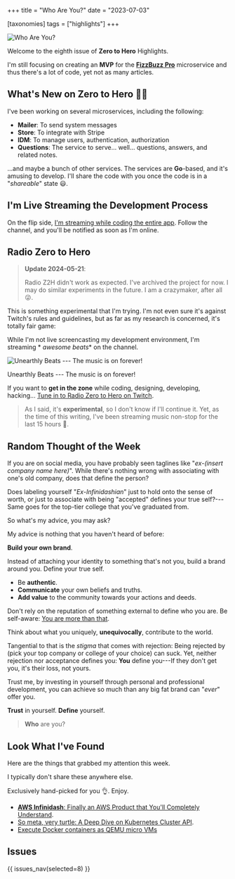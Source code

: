 +++
title = "Who Are You?"
date = "2023-07-03"

[taxonomies]
tags = ["highlights"]
+++

![Who Are You?](/images/size/w1200/2024/03/reflective.png)

Welcome to the eighth issue of **Zero to Hero** Highlights.

I'm still focusing on creating an **MVP** for the [**FizzBuzz Pro**](https://fizzbuzz.pro/) 
microservice and thus there's a lot of code, yet not as many articles.

What's New on **Zero to Hero** 👩‍🍳
------------------------------------

I've been working on several microservices, including the following:

* **Mailer**: To send system messages
* **Store**: To integrate with Stripe
* **IDM**: To manage users, authentication, authorization
* **Questions**: The service to serve... well... questions, answers, and related
  notes.

...and maybe a bunch of other services. The services are **Go**-based, and it's
amusing to develop. I'll share the code with you once the code is in a "*shareable*" 
state 😃.

## I'm Live Streaming the Development Process

On the flip
side, [I'm streaming while coding the entire app](https://twitch.tv/VadidekiVolkan).
Follow the channel, and you'll be notified as soon as I'm online.

## Radio Zero to Hero

> **Update 2024-05-21**:
> 
> Radio Z2H didn't work as expected. I've archived the project for now.
> I may do similar experiments in the future. I am a crazymaker, after all 😜.

This is something experimental that I'm trying. I'm not even sure it's against
Twitch's rules and guidelines, but as far as my research is concerned, it's
totally fair game:

While I'm not live screencasting my development environment, I'm streaming *
*awesome beats** on the channel.

![Unearthly Beats --- The music is on forever!](/images/2021/07/Screen-Shot-2021-07-02-at-5.22.59-PM.png)

Unearthly Beats --- The music is on forever!

If you want to **get in the zone** while coding, designing, developing,
hacking... [Tune in to Radio Zero to Hero on Twitch](https://twitch.tv/VadidekiVolkan).

> As I said, it's **experimental**, so I don't know if I'll continue it. Yet, as
> the time of this writing, I've been streaming music non-stop for the last 15
> hours 🙂.

## Random Thought of the Week

If you are on social media, you have probably seen taglines like "*ex-(insert
company name here)*". While there's nothing wrong with associating with one's
old company, does that define the person?

Does labeling yourself "*Ex-Infinidashian*" just to hold onto the sense of
worth, or just to associate with being "accepted" defines your true self?---Same
goes for the top-tier college that you've graduated from.

So what's my advice, you may ask?

My advice is nothing that you haven't heard of before:

**Build your own brand**.

Instead of attaching your identity to something that's not you, build a brand
around you. Define your true self.

* Be **authentic**.
* **Communicate** your own beliefs and truths.
* **Add value** to the community towards your actions and deeds.

Don't rely on the reputation of something external to define who you are. Be
self-aware: [You are more than that](https://www.zerotohero.dev/weekly-digest-may-29-2021/).

Think about what you uniquely, **unequivocally**, contribute to the world.

Tangential to that is the _stigma_ that comes with rejection: Being rejected
by (pick your top company or college of your choice) can suck. Yet, neither
rejection nor acceptance defines you: **You** define you---If they don't get
you, it's their loss, not yours.

Trust me, by investing in yourself through personal and professional
development, you can achieve so much than any big fat brand can "_ever_" offer
you.

**Trust** in yourself. **Define** yourself.

> **Who** are you?

## Look What I've Found

Here are the things that grabbed my attention this week.

I typically don't share these anywhere else.

Exclusively hand-picked for you 👌. Enjoy.

* [**AWS Infinidash**: Finally an AWS Product that You'll Completely Understand](https://news.ycombinator.com/item?id=27695975).
* [So meta, very turtle: A Deep Dive on Kubernetes Cluster API](https://www.youtube.com/watch?v=3OsP9TiEGZE).
* [Execute Docker containers as QEMU micro VMs](https://mergeboard.com/blog/2-qemu-microvm-docker/)

## Issues

{{ issues_nav(selected=8) }}